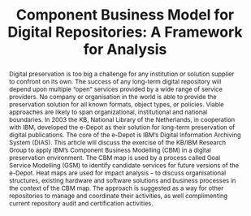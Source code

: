---
abstract: Digital preservation is too big a challenge for any institution or solution
  supplier to confront on its own. The success of any long-term digital repository
  will depend upon multiple “open” services provided by a wide range of service providers.
  No company or organisation in the world is able to provide the preservation solution
  for all known formats, object types, or policies. Viable approaches are likely to
  span organizational, institutional and national boundaries. In 2003 the KB, National
  Library of the Netherlands, in cooperation with IBM, developed the e-Depot as their
  solution for long-term preservation of digital publications. The core of the e-Depot
  is IBM’s Digital Information Archiving System (DIAS). This article will discuss
  the exercise of the KB/IBM Research Group to apply IBM’s Component Business Modelling
  (CBM) in a digital preservation environment. The CBM map is used by a process called
  Goal Service Modelling (GSM) to identify candidate services for future versions
  of the e-Depot. Heat maps are used for impact analysis – to discuss organisational
  structures, existing hardware and software solutions and business processes in the
  context of the CBM map. The approach is suggested as a way for other repositories
  to manage and coordinate their activities, as well complimenting current repository
  audit and certification activities.
creators:
- Lee, Christopher A.
- van Diessen, Raymond J.
- Sierman, Barbara
date: null
document_url: https://services.phaidra.univie.ac.at/api/object/o:294098/download
grand_parent: iPRES
institutions: []
keywords:
- london
landing_page_url: https://phaidra.univie.ac.at/o:294098
language: eng
layout: publication
license: CC BY-SA 3.0 AT
notes_url: null
parent: iPRES 2008
presentation_url: null
publication_type: paper
size: 113023
source_name: iPRES
title: 'Component Business Model for Digital Repositories: A Framework for Analysis'
year: 2008
---
